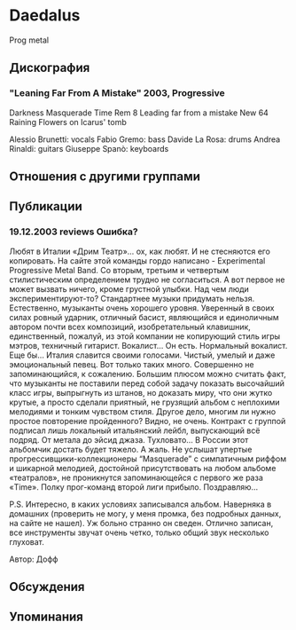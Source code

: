 # Daedalus

Prog metal

## Дискография

### "Leaning Far From A Mistake" 2003, Progressive

Darkness
Masquerade
Time
Rem 8
Leading far from a mistake
New 64
Raining
Flowers on Icarus' tomb 

Alessio Brunetti: vocals 
Fabio Gremo: bass 
Davide La Rosa: drums 
Andrea Rinaldi: guitars 
Giuseppe Span&ograve;: keyboards


## Отношения с другими группами


## Публикации

### 19.12.2003 reviews Ошибка?

<P>Любят в Италии «Дрим Театр»… ох, как любят. И не стесняются его копировать. На сайте этой команды гордо написано - Experimental Progressive Metal Band. Со вторым, третьим и четвертым стилистическим определением трудно не согласиться. А вот первое не может вызвать ничего, кроме грустной улыбки. Над чем люди экспериментируют-то? Стандартнее музыки придумать нельзя. Естественно, музыканты очень хорошего уровня. Уверенный в своих силах ровный ударник, отличный басист, являющийся и единоличным автором почти всех композиций, изобретательный клавишник, единственный, пожалуй, из этой компании не копирующий стиль игры мэтров, техничный гитарист. Вокалист… Он есть. Нормальный вокалист. Еще бы… Италия славится своими голосами. Чистый, умелый и даже эмоциональный певец. Вот только таких много. Совершенно не запоминающийся, к сожалению. Большим плюсом можно считать факт, что музыканты не поставили перед собой задачу показать высочайший класс игры, выпрыгнуть из штанов, но доказать миру, что они жутко крутые, а просто сделали приятный, не грузящий альбом с неплохими мелодиями и тонким чувством стиля. Другое дело, многим ли нужно простое повторение пройденного? Видно, не очень. Контракт с группой подписал лишь локальный итальянский лейбл, выпускающий всё подряд. От метала до эйсид джаза. Тухловато… В России этот альбомчик достать будет тяжело. А жаль. Не услышат упертые прогрессивщики-коллекционеры “Masquerade” c симпатичным риффом и шикарной мелодией, достойной присутствовать на любом альбоме «театралов», не проникнутся запоминающейся с первого же раза «Time». Полку прог-команд второй лиги прибыло. Поздравляю… </P>
<P>P.S. Интересно, в каких условиях записывался альбом. Наверняка в домашних (проверить не могу, у меня промка, без подробных данных, на сайте не нашел). Уж больно странно он сведен. Отлично записан, все инструменты звучат очень четко, только общий звук несколько глуховат.</P>
Автор: Дофф


## Обсуждения


## Упоминания

